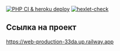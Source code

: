 [![PHP CI & heroku deploy](https://github.com/StandyBee/php-project-lvl3/actions/workflows/my-workflow.yml/badge.svg)](https://github.com/StandyBee/php-project-lvl3/actions/workflows/my-workflow.yml)
[![hexlet-check](https://github.com/StandyBee/php-project-lvl3/actions/workflows/hexlet-check.yml/badge.svg)](https://github.com/StandyBee/php-project-lvl3/actions/workflows/hexlet-check.yml)
## Ссылка на проект
https://web-production-33da.up.railway.app
